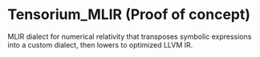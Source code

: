 # Tensorium_MLIR (Proof of concept)
MLIR dialect for numerical relativity that transposes symbolic expressions into a custom dialect, then lowers to optimized LLVM IR.

